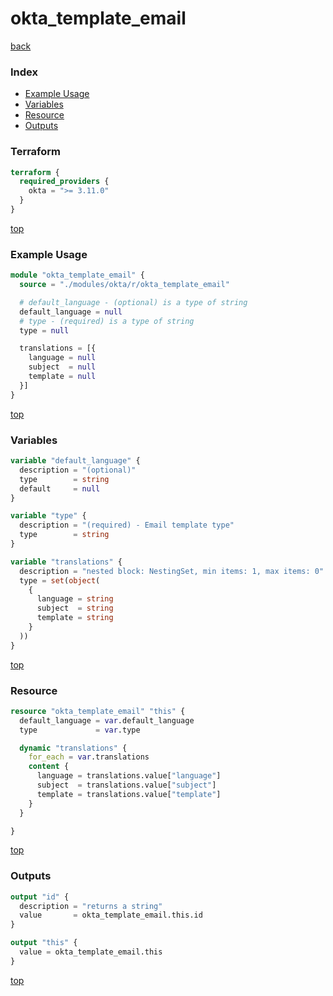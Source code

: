# okta_template_email

[back](../okta.md)

### Index

- [Example Usage](#example-usage)
- [Variables](#variables)
- [Resource](#resource)
- [Outputs](#outputs)

### Terraform

```terraform
terraform {
  required_providers {
    okta = ">= 3.11.0"
  }
}
```

[top](#index)

### Example Usage

```terraform
module "okta_template_email" {
  source = "./modules/okta/r/okta_template_email"

  # default_language - (optional) is a type of string
  default_language = null
  # type - (required) is a type of string
  type = null

  translations = [{
    language = null
    subject  = null
    template = null
  }]
}
```

[top](#index)

### Variables

```terraform
variable "default_language" {
  description = "(optional)"
  type        = string
  default     = null
}

variable "type" {
  description = "(required) - Email template type"
  type        = string
}

variable "translations" {
  description = "nested block: NestingSet, min items: 1, max items: 0"
  type = set(object(
    {
      language = string
      subject  = string
      template = string
    }
  ))
}
```

[top](#index)

### Resource

```terraform
resource "okta_template_email" "this" {
  default_language = var.default_language
  type             = var.type

  dynamic "translations" {
    for_each = var.translations
    content {
      language = translations.value["language"]
      subject  = translations.value["subject"]
      template = translations.value["template"]
    }
  }

}
```

[top](#index)

### Outputs

```terraform
output "id" {
  description = "returns a string"
  value       = okta_template_email.this.id
}

output "this" {
  value = okta_template_email.this
}
```

[top](#index)